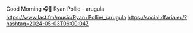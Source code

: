 Good Morning 🎧🎵 Ryan Pollie - arugula  https://www.last.fm/music/Ryan+Pollie/_/arugula https://social.dfaria.eu/?hashtag=2024-05-03T06:00:04Z